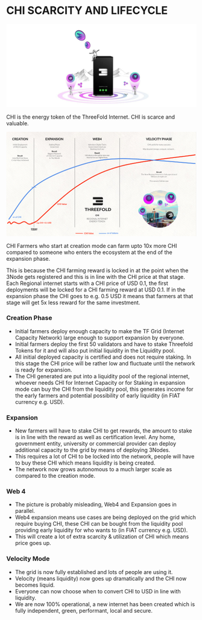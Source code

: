 

# CHI SCARCITY AND LIFECYCLE

![image alt text](img/3nodeA.png)

CHI is the energy token of the ThreeFold Internet. CHI is scarce and valuable.

![image alt text](img/cycles_tokens.png)

CHI Farmers who start at creation mode can farm upto 10x more CHI compared to someone who enters the ecosystem at the end of the expansion phase. 

This is because the CHI farming reward is locked in at the point when the 3Node gets registered and this is in line with the CHI price at that stage. Each Regional internet starts with a CHI price of USD 0.1, the first deployments will be locked for a CHI farming reward at USD 0.1. If in the expansion phase the CHI goes to e.g. 0.5 USD it means that farmers at that stage will get 5x less reward for the same investment.

### Creation Phase

* Initial farmers deploy enough capacity to make the TF Grid (Internet Capacity Network) large enough to support expansion by everyone.
* Initial farmers deploy the first 50 validators and have to stake Threefold Tokens for it and will also put initial liquidity in the Liquidity pool.
* All initial deployed capacity is certified and does not require staking. In this stage the CHI price will be rather low and fluctuate until the network is ready for expansion.
* The CHI generated are put into a liquidity pool of the regional internet, whoever needs CHI for Internet Capacity or for Staking in expansion mode can buy the CHI from the liquidity pool, this generates income for the early farmers and potential possibility of early liquidity (in FIAT currency e.g. USD).

### Expansion 

* New farmers will have to stake CHI to get rewards, the amount to stake is in line with the reward as well as certification level. Any home, government entity, university or commercial provider can deploy additional capacity to the grid by means of deploying 3Nodes.
* This requires a lot of CHI to be locked into the network, people will have to buy these CHI which means liquidity is being created.
* The network now grows autonomous to a much larger scale as compared to the creation mode.

### Web 4

* The picture is probably misleading, Web4 and Expansion goes in parallel.
* Web4 expansion means use cases are being deployed on the grid which require buying CHI, these CHI can be bought from the liquidity pool providing early liquidity for who wants to (in FIAT currency e.g. USD).
* This will create a lot of extra scarcity & utilization of CHI which means price goes up.

### Velocity Mode

* The grid is now fully established and lots of people are using it.
* Velocity (means liquidity) now goes up dramatically and the CHI now becomes liquid.
* Everyone can now choose when to convert CHI to USD in line with liquidity.
* We are now 100% operational, a new internet has been created which is fully independent, green, performant, local and secure.
